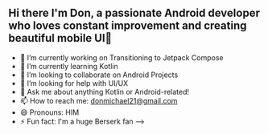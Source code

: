 ## Hi there I'm Don, a passionate Android developer who loves constant improvement and creating beautiful mobile UI👋


- 🔭 I’m currently working on Transitioning to Jetpack Compose
- 🌱 I’m currently learning Kotlin
- 👯 I’m looking to collaborate on Android Projects
- 🤔 I’m looking for help with UI/UX
- 💬 Ask me about anything Kotlin or Android-related!
- 📫 How to reach me: donmichael21@gmail.com
- 😄 Pronouns: HIM
- ⚡ Fun fact: I'm a huge Berserk fan
-->
